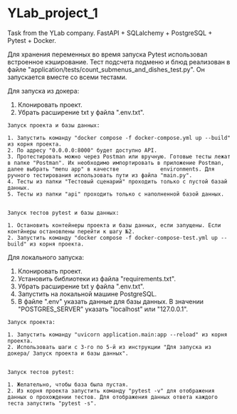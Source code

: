 # YLab_project_1
Task from the YLab company. FastAPI + SQLalchemy + PostgreSQL + Pytest + Docker.

Для хранения переменных во время запуска Pytest использовал встроенное кэширование.
Тест подсчета подменю и блюд реализован в файле "application/tests/count_submenus_and_dishes_test.py". Он запускается вместе со всеми тестами.

Для запуска из докера:

  1. Клонировать проект.
  2. Убрать расширение txt у файла ".env.txt".

    Запуск проекта и базы данных:

    1. Запустить команду "docker compose -f docker-compose.yml up --build" из корня проекта.
    2. По адресу "0.0.0.0:8000" будет доступно API.
    3. Протестировать можно через Postman или вручную. Готовые тесты лежат в папке "Postman". Их необходимо импортировать в приложение Postman, далее выбрать "menu app" в качестве             environments. Для ручного тестирования использовать пути из файла "main.py".
    4. Тесты из папки "Тестовый сценарий" проходить только с пустой базай данных.
    5. Тесты из папки "api" проходить только с наполненной базой данных.


    Запуск тестов pytest и базы данных:

    1. Остановить контейнеры проекта и базы данных, если запущены. Если контйнеры остановлены перейти к шагу №2.
    2. Запустить команду "docker compose -f docker-compose-test.yml up --build" из корня проекта.


Для локального запуска:

  1. Клонировать проект.
  2. Установить библиотеки из файла "requirements.txt".
  3. Убрать расширение txt у файла ".env.txt".
  4. Запустить на локальной машине PostgreSQL.
  5. В файле ".env" указать данные для базы данных. В значении "POSTGRES_SERVER" указать "localhost" или "127.0.0.1".

    Запуск проекта:

    1. Запустить команду "uvicorn application.main:app --reload" из корня проекта.
    2. Использовать шаги с 3-го по 5-й из инструкции "Для запуска из докера/ Запуск проекта и базы данных".


    Запуск тестов pytest:

    1. Желательно, чтобы база была пустая.
    2. Из корня проекта запустить команду "pytest -v" для отображения данных о прохождении тестов. Для отображения данных ответа каждого теста запустить "pytest -s".
